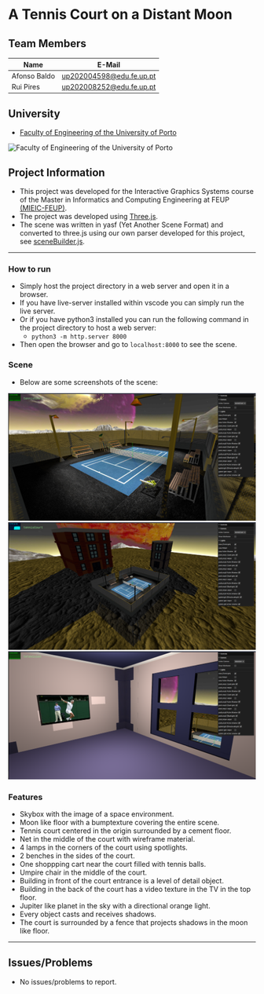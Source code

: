 # A Tennis Court on a Distant Moon

## Team Members
| Name             |  E-Mail             |
| ---------------- | ------------------ |
| Afonso Baldo         |  up202004598@edu.fe.up.pt               |
| Rui Pires         | up202008252@edu.fe.up.pt      
## University

- [Faculty of Engineering of the University of Porto](https://sigarra.up.pt/feup/en/web_page.Inicial)

![Faculty of Engineering of the University of Porto](https://sigarra.up.pt/feup/pt/imagens/LogotipoSI)

## Project Information
- This project was developed for the Interactive Graphics Systems course of the Master in Informatics and Computing Engineering at FEUP [(MIEIC-FEUP)](https://sigarra.up.pt/feup/en/cur_geral.cur_view?pv_curso_id=742&pv_ano_lectivo=2020).
- The project was developed using [Three.js](https://threejs.org/).
- The scene was written in yasf (Yet Another Scene Format) and converted to three.js using our own parser developed for this project, see [sceneBuilder.js](parser/SceneBuilder.js).
----
### How to run
  - Simply host the project directory in a web server and open it in a browser.
  - If you have live-server installed within vscode you can simply run the live server.
  - Or if you have python3 installed you can run the following command in the project directory to host a web server:
    - `python3 -m http.server 8000`
  - Then open the browser and go to `localhost:8000` to see the scene.
### Scene
  - Below are some screenshots of the scene:

  ![Scene](screenshot/screenshot1.png)
  ![Scene](screenshot/screenshot2.png)
  ![Scene](screenshot/screenshot3.png)

### Features

- Skybox with the image of a space environment.
- Moon like floor with a bumptexture covering the entire scene.
- Tennis court centered in the origin surrounded by a cement floor.
- Net in the middle of the court with wireframe material.
- 4 lamps in the corners of the court using spotlights.
- 2 benches in the sides of the court.
- One shoppping cart near the court filled with tennis balls.
- Umpire chair in the middle of the court.
- Building in front of the court entrance is a level of detail object.
- Building in the back of the court has a video texture in the TV in the top floor.
- Jupiter like planet in the sky with a directional orange light.
- Every object casts and receives shadows.
- The court is surrounded by a fence that projects shadows in the moon like floor.

----
## Issues/Problems

- No issues/problems to report.
